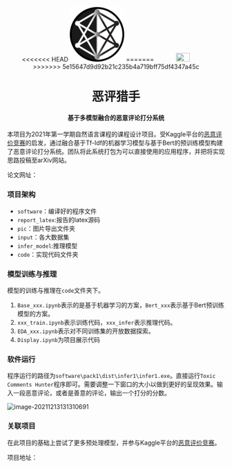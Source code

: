 



<div align="center">
<<<<<<< HEAD
  <img src="12321341234.PNG" alt="" width="25%" height="25%">
=======
  <img src="https://s3.bmp.ovh/imgs/2022/02/0b66c9a35eb35fc3.png" alt="" width="25%" height="25%">
>>>>>>> 5e15647d9d92b21c235b4a719bff75df4347a45c
  <h1>恶评猎手</h1>
  <h4>基于多模型融合的恶意评论打分系统</h4>
</div>

本项目为2021年第一学期自然语言课程的课程设计项目。受Kaggle平台的[恶意评价竞赛](https://www.kaggle.com/c/jigsaw-toxic-severity-rating)的启发，通过融合基于Tf-Idf的机器学习模型与基于Bert的预训练模型构建了恶意评论打分系统。团队将此系统打包为可以直接使用的应用程序，并把将实现思路投稿至arXiv网站。

论文网址：[]()

### 项目架构

* `software`：编译好的程序文件
* `report_latex`:报告的latex源码
* `pic`：图片导出文件夹
* `input`：各大数据集
* `infer_model`:推理模型
* `code`：实现代码文件夹

### 模型训练与推理

模型的训练与推理在`code`文件夹下。

1. `Base_xxx.ipynb`表示的是基于机器学习的方案，`Bert_xxx`表示基于Bert预训练模型的方案。
2. `xxx_train.ipynb`表示训练代码，`xxx_infer`表示推理代码。
3. `EDA_xxx.ipynb`表示对不同训练集的开放数据探索。
4. `Display.ipynb`为项目展示代码

### 软件运行

程序运行的路径为`software\pack1\dist\infer1\infer1.exe`。直接运行```Toxic Comments Hunter```程序即可。需要调整一下窗口的大小以做到更好的呈现效果。输入一段恶意评论，或者是善意的评论，输出一个打分的分数。

![image-20211213131310691](https://gitee.com/AICollector/picgo/raw/master/img/image-20211213131310691.png)

### 关联项目

在此项目的基础上尝试了更多预处理模型，并参与Kaggle平台的[恶意评价竞赛](https://www.kaggle.com/c/jigsaw-toxic-severity-rating)。

项目地址：[]()



















